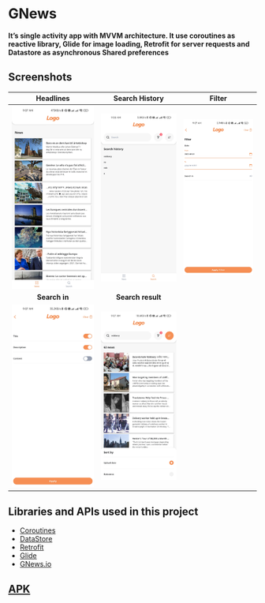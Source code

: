 GNews
======

**It’s single activity app with MVVM architecture. It use coroutines as reactive library, Glide for
image loading, Retrofit for server requests and Datastore as asynchronous Shared preferences**


Screenshots
-----------

|   Headlines   |  Search History   | Filter |
|:-------------:|:-----------------:|:------:|
|     ![6]      |       ![7]        |  ![8]  |
| __Search in__ | __Search result__ |        |
|     ![9]      |       ![10]       |        |

Libraries and APIs used in this project
------------------------------
* [Coroutines][1]
* [DataStore][2]
* [Retrofit][3]
* [Glide][4]
* [GNews.io][5]

[APK][11]
---

[1]: https://developer.android.com/kotlin/coroutines

[2]: https://developer.android.com/topic/libraries/architecture/datastore

[3]: https://square.github.io/retrofit/

[4]: https://github.com/bumptech/glide

[5]: https://gnews.io/

[6]: screenshots/headlines.jpg

[7]: screenshots/history.jpg

[8]: screenshots/filter.jpg

[9]: screenshots/sort.jpg

[10]: screenshots/result.jpg

[11]: app/release/GNews_1.0.0.apk